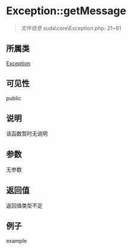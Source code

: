 # Exception::getMessage



> *文件信息* suda\core\Exception.php: 21~61

## 所属类 

[Exception](../Exception.md)

## 可见性

 public 

## 说明

该函数暂时无说明


## 参数


无参数


## 返回值

返回值类型不定


## 例子

example